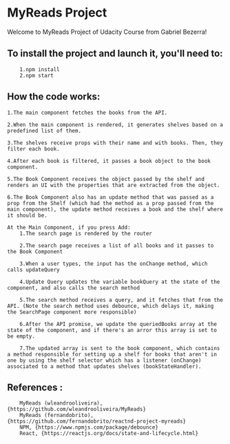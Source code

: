 # MyReads Project

Welcome to MyReads Project of Udacity Course from Gabriel Bezerra!

## To install the project and launch it, you'll need to:
		1.npm install
    	2.npm start

## How the code works:
	1.The main component fetches the books from the API.

	2.When the main component is rendered, it generates shelves based on a predefined list of them.

	3.The shelves receive props with their name and with books. Then, they filter each book.

	4.After each book is filtered, it passes a book object to the book component.

	5.The Book Component receives the object passed by the shelf and renders an UI with the properties that are extracted from the object.

	6.The Book Component also has an update method that was passed as a prop from the Shelf (which had the method as a prop passed from the main component), the update method receives a book and the shelf where it should be.

	At the Main Component, if you press Add:
		1.The search page is rendered by the router
		
		2.The search page receives a list of all books and it passes to the Book Component
		
		3.When a user types, the input has the onChange method, which calls updateQuery
		
		4.Update Query updates the variable bookQuery at the state of the component, and also calls the search method
		
		5.The search method receives a query, and it fetches that from the API. (Note the search method uses debounce, which delays it, making the SearchPage component more responsible)
		
		6.After the API promise, we update the queriedBooks array at the state of the component, and if there's an arror this array is set to be empty.
		
		7.The updated array is sent to the book component, which contains a method responsible for setting up a shelf for books that aren't in one by using the shelf selector which has a listener (onChange) associated to a method that updates shelves (bookStateHandler).

## References :
		MyReads (wleandrooliveira), {https://github.com/wleandrooliveira/MyReads}
    	MyReads (fernandobrito), {https://github.com/fernandobrito/reactnd-project-myreads}
    	NPM, {https://www.npmjs.com/package/debounce}
    	React, {https://reactjs.org/docs/state-and-lifecycle.html}
